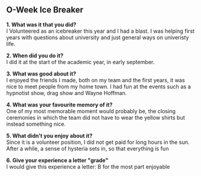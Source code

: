 ## O-Week Ice Breaker


**1. What was it that you did?** 
<br />
I Volunteered as an icebreaker this year and I had a blast. I was helping first years with questions about university and just general ways on univeristy life.

**2. When did you do it?** 
<br />
I did it at the start of the academic year, in early september.  

**3. What was good about it?**
<br />
I enjoyed the friends I made, both on my team and the first years, it was nice to meet people from my home town. I had fun at the events such as a hypnotist show, drag show and Wayne Hoffman. 

**4. What was your favourite memory of it?**
<br />
One of my most memorable moment would probably be, the closing ceremonies in which the team did not have to wear the yellow shirts but instead something nice. 

**5. What didn't you enjoy about it?**
<br />
Since it is a volunteer position, I did not get paid for long hours in the sun. After a while, a sense of hysteria sets in, so that everything is fun

**6. Give your experience a letter "grade"**
<br />
I would give this experience a letter: B for the most part enjoyable

